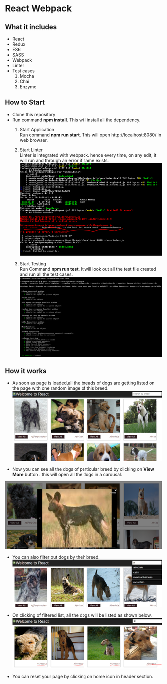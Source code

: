 # React Webpack 

## What it includes
* React
* Redux
* ES6
* SASS 
* Webpack 
* Linter
* Test cases 
    1. Mocha
    1. Chai
    1. Enzyme



## How to Start
* Clone this repository
* Run command **npm install**. This will install all the dependency.
   1. Start Application  
      Run command **npm run start**. This will open http://localhost:8080/ in web browser. 

   1.  Start Linter   
      Linter is integrated with webpack. hence every time, on any edit, it will run and through an error if same exists. 
      ![linter](https://github.com/rghvndr99/react-webpack/blob/master/src/screen/linterrors.PNG)

   1. Start Testing   
      Run Command **npm run test**. It will look out all the test file created and run all the test cases.  
      ![test image](https://github.com/rghvndr99/react-webpack/blob/master/src/screen/testcase.PNG)

## How it works
* As soon as page is loaded,all the breads of dogs are getting listed on the page with one random image of this breed.
![Home page](https://github.com/rghvndr99/react-webpack/blob/master/src/screen/home%20page.PNG) 

* Now you can see all the dogs of particular breed by clicking on **View More** button . this will open all the dogs in a carousal.

![carousal](https://github.com/rghvndr99/react-webpack/blob/master/src/screen/carousal.PNG)  

* You can also filter out dogs by their breed.
 ![Seach](https://github.com/rghvndr99/react-webpack/blob/master/src/screen/search.PNG)  

* On clicking of filtered list, all the dogs will be listed as shown below.
 ![breed](https://github.com/rghvndr99/react-webpack/blob/master/src/screen/Breed.PNG) 
* You can reset your page by clicking on home icon in header section.



